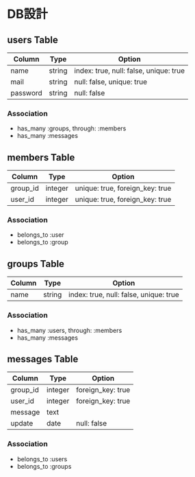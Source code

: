 # DB設計

## users Table

|Column|Type|Option|
|------|----|------|
|name|string|index: true, null: false, unique: true|
|mail|string|null: false, unique: true|
|password|string|null: false|

### Association

- has_many :groups, through: :members
- has_many :messages

## members Table

|Column|Type|Option|
|------|----|------|
|group_id|integer|unique: true, foreign_key: true|
|user_id|integer|unique: true, foreign_key: true|

### Association

- belongs_to :user
- belongs_to :group

## groups Table

|Column|Type|Option|
|------|----|------|
|name|string|index: true, null: false, unique: true|

### Association

- has_many :users, through: :members
- has_many :messages

## messages Table

|Column|Type|Option|
|------|----|------|
|group_id|integer|foreign_key: true|
|user_id|integer|foreign_key: true|
|message|text||
|update|date|null: false|

### Association

- belongs_to :users
- belongs_to :groups
